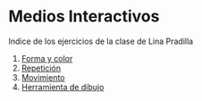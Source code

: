 # Medios Interactivos
Indice de los ejercicios de la clase de Lina Pradilla
1. [Forma y color](https://linapradilla.github.io/mediosInteractivos/01/)
2. [Repetición](https://linapradilla.github.io/mediosInteractivos/02/)
3. [Movimiento](https://linapradilla.github.io/mediosInteractivos/03/)
4. [Herramienta de dibujo](https://linapradilla.github.io/mediosInteractivos/04/)
